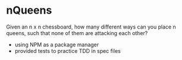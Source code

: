 # nQueens

Given an n x n chessboard, how many different ways can you place n queens, such that none of them are attacking each other?

- using NPM as a package manager
- provided tests to practice TDD in spec files
